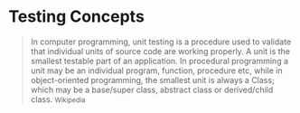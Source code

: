 # Testing Concepts

> In computer programming, unit testing is a procedure used to validate that individual units of source code are working properly. A unit is the smallest testable part of an application. In procedural programming a unit may be an individual program, function, procedure etc, while in object-oriented programming, the smallest unit is always a Class; which may be a base/super class, abstract class or derived/child class. 
<small>Wikipedia</small>